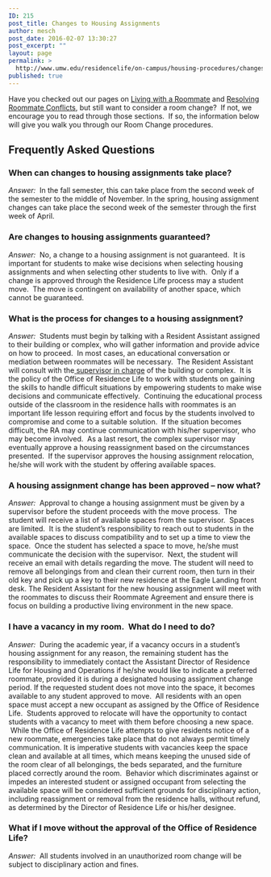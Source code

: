 ```yaml
---
ID: 215
post_title: Changes to Housing Assignments
author: mesch
post_date: 2016-02-07 13:30:27
post_excerpt: ""
layout: page
permalink: >
  http://www.umw.edu/residencelife/on-campus/housing-procedures/changes/
published: true
---
```

Have you checked out our pages on <a href="http://www.umw.edu/residencelife/on-campus/life-in-the-halls/roommate/">Living with a Roommate</a> and <a href="http://www.umw.edu/residencelife/on-campus/life-in-the-halls/roommate/conflict/">Resolving Roommate Conflicts</a>, but still want to consider a room change?  If not, we encourage you to read through those sections.  If so, the information below will give you walk you through our Room Change procedures.
<h2>Frequently Asked Questions</h2>
<h3>When can changes to housing assignments take place?</h3>
<em>Answer:</em>  In the fall semester, this can take place from the second week of the semester to the middle of November. In the spring, housing assignment changes can take place the second week of the semester through the first week of April.
<h3>Are changes to housing assignments guaranteed?</h3>
<em>Answer: </em> No, a change to a housing assignment is not guaranteed.  It is important for students to make wise decisions when selecting housing assignments and when selecting other students to live with.  Only if a change is approved through the Residence Life process may a student move.  The move is contingent on availability of another space, which cannot be guaranteed.
<h3>What is the process for changes to a housing assignment?</h3>
<em>Answer:</em>  Students must begin by talking with a Resident Assistant assigned to their building or complex, who will gather information and provide advice on how to proceed.  In most cases, an educational conversation or mediation between roommates will be necessary.  The Resident Assistant will consult with the<a href="http://www.umw.edu/residencelife/contact/staff/"> supervisor in charge</a> of the building or complex.  It is the policy of the Office of Residence Life to work with students on gaining the skills to handle difficult situations by empowering students to make wise decisions and communicate effectively.  Continuing the educational process outside of the classroom in the residence halls with roommates is an important life lesson requiring effort and focus by the students involved to compromise and come to a suitable solution.  If the situation becomes difficult, the RA may continue communication with his/her supervisor, who may become involved.  As a last resort, the complex supervisor may eventually approve a housing reassignment based on the circumstances presented.  If the supervisor approves the housing assignment relocation, he/she will work with the student by offering available spaces.
<h3>A housing assignment change has been approved – now what?</h3>
<em>Answer:</em>  Approval to change a housing assignment must be given by a supervisor before the student proceeds with the move process.  The student will receive a list of available spaces from the supervisor.  Spaces are limited.  It is the student’s responsibility to reach out to students in the available spaces to discuss compatibility and to set up a time to view the space.  Once the student has selected a space to move, he/she must communicate the decision with the supervisor.  Next, the student will receive an email with details regarding the move. The student will need to remove all belongings from and clean their current room, then turn in their old key and pick up a key to their new residence at the Eagle Landing front desk. The Resident Assistant for the new housing assignment will meet with the roommates to discuss their Roommate Agreement and ensure there is focus on building a productive living environment in the new space.
<h3>I have a vacancy in my room.  What do I need to do?</h3>
<em>Answer:</em>  During the academic year, if a vacancy occurs in a student’s housing assignment for any reason, the remaining student has the responsibility to immediately contact the Assistant Director of Residence Life for Housing and Operations if he/she would like to indicate a preferred roommate, provided it is during a designated housing assignment change period. If the requested student does not move into the space, it becomes available to any student approved to move.  All residents with an open space must accept a new occupant as assigned by the Office of Residence Life.  Students approved to relocate will have the opportunity to contact students with a vacancy to meet with them before choosing a new space.  While the Office of Residence Life attempts to give residents notice of a new roommate, emergencies take place that do not always permit timely communication. It is imperative students with vacancies keep the space clean and available at all times, which means keeping the unused side of the room clear of all belongings, the beds separated, and the furniture placed correctly around the room.  Behavior which discriminates against or impedes an interested student or assigned occupant from selecting the available space will be considered sufficient grounds for disciplinary action, including reassignment or removal from the residence halls, without refund, as determined by the Director of Residence Life or his/her designee.
<h3>What if I move without the approval of the Office of Residence Life?</h3>
<em>Answer:</em>  All students involved in an unauthorized room change will be subject to disciplinary action and fines.